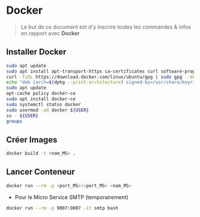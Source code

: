 # Docker

> Le but de ce document est d'y inscrire toutes les commandes & infos en rapport avec **Docker**

## Installer Docker

```bash
sudo apt update
sudo apt install apt-transport-https ca-certificates curl software-properties-common
curl -fsSL https://download.docker.com/linux/ubuntu/gpg | sudo gpg --dearmor -o /usr/share/keyrings/docker-archive-keyring.gpg
echo "deb [arch=$(dpkg --print-architecture) signed-by=/usr/share/keyrings/docker-archive-keyring.gpg] https://download.docker.com/linux/ubuntu $(lsb_release -cs) stable" | sudo tee /etc/apt/sources.list.d/docker.list > /dev/null
sudo apt update
apt-cache policy docker-ce
sudo apt install docker-ce
sudo systemctl status docker
sudo usermod -aG docker ${USER}
su - ${USER}
groups
```

## Créer Images

```bash
docker build -t <nom_MS> .
```

## Lancer Conteneur

```bash
docker run --rm -p <port_MS>:<port_MS> <nom_MS>
```

* Pour le Micro Service SMTP (temporairement)

```bash
docker run --rm -p 9007:9007 -it smtp bash
```
